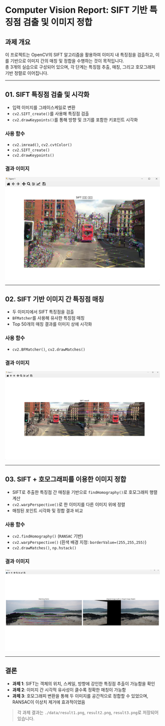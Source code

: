 # Computer Vision Report: SIFT 기반 특징점 검출 및 이미지 정합

## 과제 개요

이 프로젝트는 OpenCV의 SIFT 알고리즘을 활용하여 이미지 내 특징점을 검출하고, 이를 기반으로 이미지 간의 매칭 및 정합을 수행하는 것이 목적입니다.  
총 3개의 실습으로 구성되어 있으며, 각 단계는 특징점 추출, 매칭, 그리고 호모그래피 기반 정렬로 이어집니다.

---

## 01. SIFT 특징점 검출 및 시각화

- 입력 이미지를 그레이스케일로 변환
- `cv2.SIFT_create()`를 사용해 특징점 검출
- `cv2.drawKeypoints()`를 통해 방향 및 크기를 포함한 키포인트 시각화

### 사용 함수
- `cv2.imread()`, `cv2.cvtColor()`
- `cv2.SIFT_create()`
- `cv2.drawKeypoints()`

### 결과 이미지  
![SIFT Keypoints](./data/result1.png)

---

## 02. SIFT 기반 이미지 간 특징점 매칭

- 두 이미지에서 SIFT 특징점을 검출
- `BFMatcher`를 사용해 유사한 특징점 매칭
- Top 50개의 매칭 결과를 이미지 상에 시각화

### 사용 함수
- `cv2.BFMatcher()`, `cv2.drawMatches()`

### 결과 이미지  
![SIFT Matching](./data/result2.png)

---

## 03. SIFT + 호모그래피를 이용한 이미지 정합

- SIFT로 추출한 특징점 간 매칭을 기반으로 `findHomography()`로 호모그래피 행렬 계산
- `cv2.warpPerspective()`로 한 이미지를 다른 이미지 위에 정렬
- 매칭된 포인트 시각화 및 정합 결과 비교

### 사용 함수
- `cv2.findHomography()` (`RANSAC` 기반)
- `cv2.warpPerspective()` (흰색 배경 지정: `borderValue=(255,255,255)`)
- `cv2.drawMatches()`, `np.hstack()`

### 결과 이미지  
![Homography Alignment](./data/result3.png)

---

## 결론

- **과제 1**: SIFT는 객체의 위치, 스케일, 방향에 강인한 특징점 추출이 가능함을 확인
- **과제 2**: 이미지 간 시각적 유사성이 클수록 정확한 매칭이 가능함
- **과제 3**: 호모그래피 변환을 통해 두 이미지를 공간적으로 정합할 수 있었으며, RANSAC이 이상치 제거에 효과적이었음

> 각 과제 결과는 `./data/result1.png`, `result2.png`, `result3.png`로 저장되어 있습니다.

